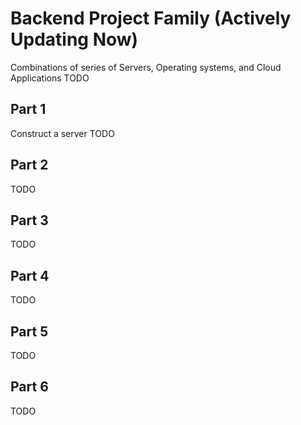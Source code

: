 # Backend Project Family (Actively Updating Now)
Combinations of series of Servers, Operating systems, and Cloud Applications
TODO

## Part 1
Construct a server
TODO

## Part 2
TODO

## Part 3
TODO

## Part 4
TODO

## Part 5
TODO

## Part 6
TODO
